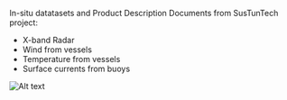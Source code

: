 In-situ datatasets and Product Description Documents from SusTunTech project:
- X-band Radar
- Wind from vessels
- Temperature from vessels
- Surface currents from buoys

![Alt text](https://gitlab.azti.es/uimprogramas/sustuntech/-/blob/main/Sustuntech_funding.png)


